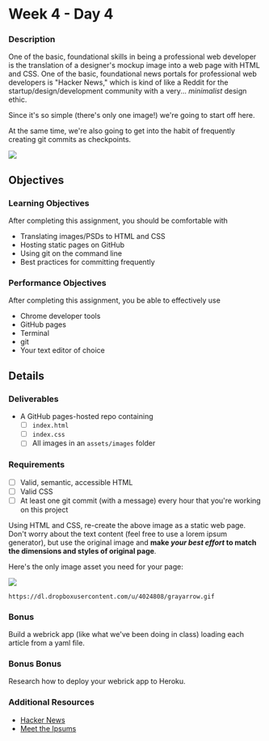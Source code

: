 # Week 4 - Day 4

### Description

One of the basic, foundational skills in being a professional web developer is the translation of a designer's mockup image into a web page with HTML and CSS. One of the basic, foundational news portals for professional web developers is "Hacker News," which is kind of like a Reddit for the startup/design/development community with a very... *minimalist* design ethic.

Since it's so simple (there's only one image!) we're going to start off here.

At the same time, we're also going to get into the habit of frequently creating git commits as checkpoints.

![](https://dl.dropboxusercontent.com/u/4024808/iron_news.png)

## Objectives

### Learning Objectives

After completing this assignment, you should be comfortable with

* Translating images/PSDs to HTML and CSS
* Hosting static pages on GitHub
* Using git on the command line
* Best practices for committing frequently

### Performance Objectives

After completing this assignment, you be able to effectively use

* Chrome developer tools
* GitHub pages
* Terminal
* git
* Your text editor of choice

## Details

### Deliverables

* A GitHub pages-hosted repo containing
    - [ ] `index.html`
    - [ ] `index.css`
    - [ ] All images in an `assets/images` folder

### Requirements

- [ ] Valid, semantic, accessible HTML
- [ ] Valid CSS
- [ ] At least one git commit (with a message) every hour that you're working on this project
            
Using HTML and CSS, re-create the above image as a static web page. Don't worry about the text content (feel free to use a lorem ipsum generator), but use the original image and **make _your best effort_ to match the dimensions and styles of original page**.
         
Here's the only image asset you need for your page:

![](https://dl.dropboxusercontent.com/u/4024808/grayarrow.gif)

`https://dl.dropboxusercontent.com/u/4024808/grayarrow.gif`

### Bonus

Build a webrick app (like what we've been doing in class) loading each article
from a yaml file.

### Bonus Bonus

Research how to deploy your webrick app to Heroku.

### Additional Resources

* [Hacker News](http://news.ycombinator.com)
* [Meet the Ipsums](http://meettheipsums.com/)
